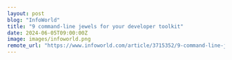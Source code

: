 ```yaml
---
layout: post
blog: "InfoWorld"
title: "9 command-line jewels for your developer toolkit"
date: 2024-06-05T09:00:00Z
image: images/infoworld.png
remote_url: "https://www.infoworld.com/article/3715352/9-command-line-jewels-for-your-developer-toolkit.html#tk.rss_applicationdevelopment"
---
```

